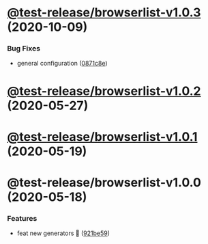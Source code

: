# [@test-release/browserlist-v1.0.3](https://github.com/developer239/test-release/compare/@test-release/browserlist-v1.0.2...@test-release/browserlist-v1.0.3) (2020-10-09)


### Bug Fixes

* general configuration ([0871c8e](https://github.com/developer239/test-release/commit/0871c8e20b441a959ba4db381b39141682024d87))

# [@test-release/browserlist-v1.0.2](https://github.com/developer239/test-release/compare/@test-release/browserlist-v1.0.1...@test-release/browserlist-v1.0.2) (2020-05-27)

# [@test-release/browserlist-v1.0.1](https://github.com/developer239/test-release/compare/@test-release/browserlist-v1.0.0...@test-release/browserlist-v1.0.1) (2020-05-19)

# @test-release/browserlist-v1.0.0 (2020-05-18)


### Features

* feat new generators 🚀 ([921be59](https://github.com/developer239/test-release/commit/921be594daa33c441152bedeadd92f62c386b32a))
